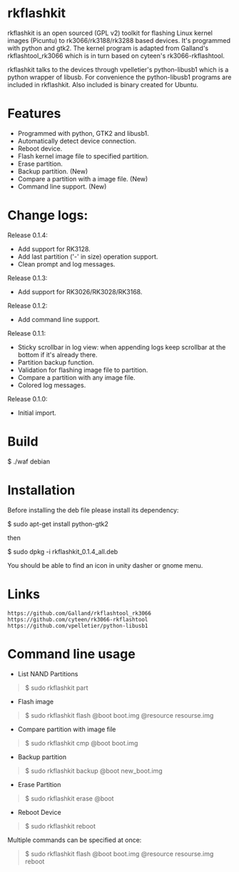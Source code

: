 rkflashkit
==========

rkflashkit is an open sourced (GPL v2) toolkit for flashing Linux kernel images (Picuntu) to rk3066/rk3188/rk3288 based devices. It's programmed with python and gtk2. The kernel program is adapted from Galland's rkflashtool_rk3066 which is in turn based on cyteen's rk3066-rkflashtool.

rkflashkit talks to the devices through vpelletier's python-libusb1 which is a python wrapper of libusb. For convenience the python-libusb1 programs are included in rkflashkit. Also included is binary created for Ubuntu.


Features
========
* Programmed with python, GTK2 and libusb1.
* Automatically detect device connection.
* Reboot device.
* Flash kernel image file to specified partition.
* Erase partition.
* Backup partition. (New)
* Compare a partition with a image file. (New)
* Command line support. (New)

Change logs:
============

Release 0.1.4:
* Add support for RK3128.
* Add last partition ('-' in size) operation support.
* Clean prompt and log messages.

Release 0.1.3:
* Add support for RK3026/RK3028/RK3168.

Release 0.1.2:
* Add command line support.

Release 0.1.1:
* Sticky scrollbar in log view: when appending logs keep scrollbar at the bottom if it's already there.
* Partition backup function.
* Validation for flashing image file to partition.
* Compare a partition with any image file.
* Colored log messages.


Release 0.1.0:
* Initial import.


Build
=====

$ ./waf debian


Installation
============

Before installing the deb file please install its dependency:

$ sudo apt-get install python-gtk2

then

$ sudo dpkg -i rkflashkit_0.1.4_all.deb

You should be able to find an icon in unity dasher or gnome menu.


Links
=====
    https://github.com/Galland/rkflashtool_rk3066
    https://github.com/cyteen/rk3066-rkflashtool
    https://github.com/vpelletier/python-libusb1


Command line usage
==================

* List NAND Partitions
>$ sudo rkflashkit part

* Flash image
>$ sudo rkflashkit flash @boot boot.img @resource resourse.img

* Compare partition with image file
>$ sudo rkflashkit cmp @boot boot.img

* Backup partition
>$ sudo rkflashkit backup @boot new_boot.img

* Erase Partition
>$ sudo rkflashkit erase @boot

* Reboot Device
>$ sudo rkflashkit reboot

Multiple commands can be specified at once:
>$ sudo rkflashkit flash @boot boot.img @resource resourse.img reboot
